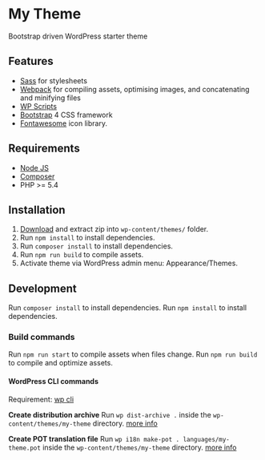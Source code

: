 # My Theme
Bootstrap driven WordPress starter theme

## Features
- [Sass](https://sass-lang.com/) for stylesheets
- [Webpack](https://webpack.js.org/) for compiling assets, optimising images, and concatenating and minifying files
- [WP Scripts](https://developer.wordpress.org/block-editor/packages/packages-scripts/)
- [Bootstrap](https://getbootstrap.com/) 4 CSS framework
- [Fontawesome](https://fontawesome.com/) icon library.

## Requirements
- [Node JS](https://nodejs.org)
- [Composer](https://getcomposer.org/)
- PHP >= 5.4

## Installation
1. [Download](https://github.com/mmaarten/my-theme/archive/master.zip) and extract zip into `wp-content/themes/` folder.
1. Run `npm install` to install dependencies.
1. Run `composer install` to install dependencies.
1. Run `npm run build` to compile assets.
1. Activate theme via WordPress admin menu: Appearance/Themes.

## Development
Run `composer install` to install dependencies.
Run `npm install` to install dependencies.

### Build commands
Run `npm run start` to compile assets when files change.
Run `npm run build` to compile and optimize assets.

#### WordPress CLI commands
Requirement: [wp cli](https://wp-cli.org/)

**Create distribution archive**
Run `wp dist-archive .` inside the `wp-content/themes/my-theme` directory.
[more info](https://developer.wordpress.org/cli/commands/dist-archive/)

**Create POT translation file**
Run `wp i18n make-pot . languages/my-theme.pot` inside the `wp-content/themes/my-theme` directory.
[more info](https://developer.wordpress.org/cli/commands/i18n/make-pot/)
